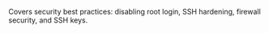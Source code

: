 Covers security best practices: disabling root login, SSH hardening, firewall security, and SSH keys.